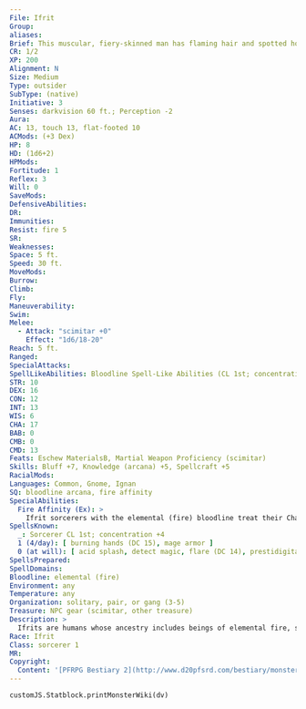 ```yaml
---
File: Ifrit
Group: 
aliases: 
Brief: This muscular, fiery-skinned man has flaming hair and spotted horns upon his brow.
CR: 1/2
XP: 200
Alignment: N
Size: Medium
Type: outsider
SubType: (native)
Initiative: 3
Senses: darkvision 60 ft.; Perception -2
Aura: 
AC: 13, touch 13, flat-footed 10
ACMods: (+3 Dex)
HP: 8
HD: (1d6+2)
HPMods: 
Fortitude: 1
Reflex: 3
Will: 0
SaveMods: 
DefensiveAbilities: 
DR: 
Immunities: 
Resist: fire 5
SR: 
Weaknesses: 
Space: 5 ft.
Speed: 30 ft.
MoveMods: 
Burrow: 
Climb: 
Fly: 
Maneuverability: 
Swim: 
Melee: 
  - Attack: "scimitar +0"
    Effect: "1d6/18-20"
Reach: 5 ft.
Ranged: 
SpecialAttacks: 
SpellLikeAbilities: Bloodline Spell-Like Abilities (CL 1st; concentration +4)  6/day-elemental ray (1d6 fire)   Ifrit Spell-Like Abilities (CL 1st; concentration +4)  1/day-burning hands (DC 14)
STR: 10
DEX: 16
CON: 12
INT: 13
WIS: 6
CHA: 17
BAB: 0
CMB: 0
CMD: 13
Feats: Eschew MaterialsB, Martial Weapon Proficiency (scimitar)
Skills: Bluff +7, Knowledge (arcana) +5, Spellcraft +5
RacialMods: 
Languages: Common, Gnome, Ignan
SQ: bloodline arcana, fire affinity
SpecialAbilities:
  Fire Affinity (Ex): >
    Ifrit sorcerers with the elemental (fire) bloodline treat their Charisma score as 2 points higher for all sorcerer spells and class abilities. Ifrit spellcasters with the Fire domain use their domain powers and spells at +1 caster level.
SpellsKnown:
  _: Sorcerer CL 1st; concentration +4
  1 (4/day): [ burning hands (DC 15), mage armor ]
  0 (at will): [ acid splash, detect magic, flare (DC 14), prestidigitation ]
SpellsPrepared: 
SpellDomains: 
Bloodline: elemental (fire)
Environment: any
Temperature: any
Organization: solitary, pair, or gang (3-5)
Treasure: NPC gear (scimitar, other treasure)
Description: >
  Ifrits are humans whose ancestry includes beings of elemental fire, such as efreet. Ifrits have pointed ears, red or mottled horns on the brow, and hair that flickers and waves as if it were af lame.  All ifrits are at some level pyromaniacs. Adoring fire in all its forms, they tend to be passionate and quick to action, with a predilection for striking first in any conf lict-a trait which keeps them alive but doesn't make them a lot of friends. Ifrits generally seek out the company of either less-powerful minions who can be browbeaten into following orders, or calm, cool individuals who can balance the ifrits out.  IFRIT CHARACTERS  Ifrits are defined by class levels-they do not possess racial Hit Dice. Ifrits have the following racial traits.  +2 Dexterity, +2 Charisma, -2 Wisdom: Ifrits are passionate and quick, but also impetuous and destructive.  Darkvision: Ifrits can see in the dark up to 60 feet.  Spell-Like Ability: Burning hands 1/day (caster level equals the ifrit's total Hit Dice).  Energy Resistance: Ifrits have fire resistance 5.  Fire Affinity: See above.  Languages: Ifrits begin play speaking Common and Ignan. Ifrits with high Intelligence scores can choose any of the following bonus languages: Aquan, Auran, Dwarven, Elven, Gnome, Half ling, and Terran.
Race: Ifrit
Class: sorcerer 1
MR: 
Copyright:
  Content: '[PFRPG Bestiary 2](http://www.d20pfsrd.com/bestiary/monster-listings/outsiders/ifrit)'
---
```

```dataviewjs
customJS.Statblock.printMonsterWiki(dv)
```
